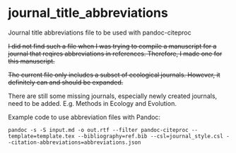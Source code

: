 # journal_title_abbreviations
Journal title abbreviations file to be used with pandoc-citeproc

~~I did not find such a file when I was trying to compile a manuscript for a journal that reqires abbreviations in references. Therefore, I made one for this manuscript.~~

~~The current file only includes a subset of ecological journals. However, it definitely can and should be expanded.~~

There are still some missing journals, especially newly created journals, need to be added. E.g. Methods in Ecology and Evolution.


Example code to use abbreviation files with Pandoc:

    pandoc -s -S input.md -o out.rtf --filter pandoc-citeproc --template=template.tex --bibliography=ref.bib --csl=journal_style.csl --citation-abbreviations=abbreviations.json
